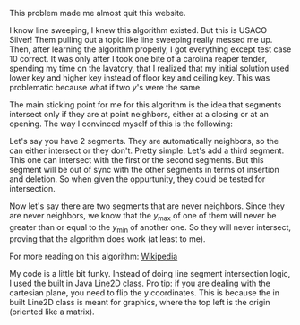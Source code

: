 This problem made me almost quit this website.

I know line sweeping, I knew this algorithm existed.
But this is USACO Silver!
Them pulling out a topic like line sweeping really messed me up.
Then, after learning the algorithm properly, I got everything except test case 10 correct.
It was only after I took one bite of a carolina reaper tender, spending my time on the lavatory, that I realized that my initial solution used lower key and higher key instead of floor key and ceiling key.
This was problematic because what if two $y$'s were the same.

The main sticking point for me for this algorithm is the idea that segments intersect only if they are at point neighbors, either at a closing or at an opening.
The way I convinced myself of this is the following:

Let's say you have 2 segments.
They are automatically neighbors, so the can either intersect or they don't.
Pretty simple.
Let's add a third segment.
This one can intersect with the first or the second segments.
But this segment will be out of sync with the other segments in terms of insertion and deletion.
So when given the oppurtunity, they could be tested for intersection.

Now let's say there are two segments that are never neighbors.
Since they are never neighbors, we know that the $y_\mathrm{max}$ of one of them will never be greater than or equal to the $y_\mathrm{min}$ of another one.
So they will never intersect, proving that the algorithm does work (at least to me).

For more reading on this algorithm:
[Wikipedia](https://en.wikipedia.org/wiki/Bentley%E2%80%93Ottmann_algorithm)

My code is a little bit funky.
Instead of doing line segment intersection logic, I used the built in Java Line2D class.
Pro tip: if you are dealing with the cartesian plane, you need to flip the y coordinates.
This is because the in built Line2D class is meant for graphics, where the top left is the origin (oriented like a matrix).